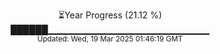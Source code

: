 <p align="center">
⏳Year Progress (21.12 %) <br>
██████▁▁▁▁▁▁▁▁▁▁▁▁▁▁▁▁▁▁▁▁▁▁▁▁ <br>
<sub>Updated: Wed, 19 Mar 2025 01:46:19 GMT</sub>
</p>

